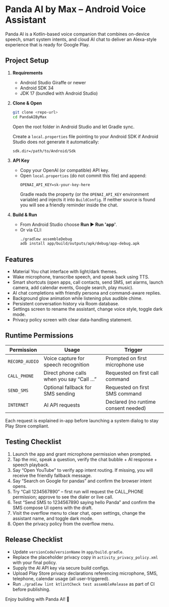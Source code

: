 # Panda AI by Max – Android Voice Assistant

Panda AI is a Kotlin-based voice companion that combines on-device speech, smart system intents, and cloud AI chat to deliver an Alexa-style experience that is ready for Google Play.

## Project Setup

1. **Requirements**
   - Android Studio Giraffe or newer
   - Android SDK 34
   - JDK 17 (bundled with Android Studio)

2. **Clone & Open**
   ```bash
   git clone <repo-url>
   cd PandaAIByMax
   ```
   Open the root folder in Android Studio and let Gradle sync.

   Create a `local.properties` file pointing to your Android SDK if Android Studio does not generate it automatically:
   ```properties
   sdk.dir=/path/to/Android/Sdk
   ```

3. **API Key**
   - Copy your OpenAI (or compatible) API key.
   - Open `local.properties` (do not commit this file) and append:
     ```properties
     OPENAI_API_KEY=sk-your-key-here
     ```
     Gradle reads the property (or the `OPENAI_API_KEY` environment variable) and injects it into `BuildConfig`. If neither source is found you will see a friendly reminder inside the chat.

4. **Build & Run**
   - From Android Studio choose **Run ▶ Run 'app'**.
   - Or via CLI:
     ```bash
     ./gradlew assembleDebug
     adb install app/build/outputs/apk/debug/app-debug.apk
     ```

## Features

- Material You chat interface with light/dark themes.
- Wake microphone, transcribe speech, and speak back using TTS.
- Smart shortcuts (open apps, call contacts, send SMS, set alarms, launch camera, add calendar events, Google search, play music).
- AI chat completions with friendly persona and command-aware replies.
- Background glow animation while listening plus audible chime.
- Persistent conversation history via Room database.
- Settings screen to rename the assistant, change voice style, toggle dark mode.
- Privacy policy screen with clear data-handling statement.

## Runtime Permissions

| Permission | Usage | Trigger |
|------------|-------|---------|
| `RECORD_AUDIO` | Voice capture for speech recognition | Prompted on first microphone use |
| `CALL_PHONE` | Direct phone calls when you say “Call …” | Requested on first call command |
| `SEND_SMS` | Optional fallback for SMS sending | Requested on first SMS command |
| `INTERNET` | AI API requests | Declared (no runtime consent needed) |

Each request is explained in-app before launching a system dialog to stay Play Store compliant.

## Testing Checklist

1. Launch the app and grant microphone permission when prompted.
2. Tap the mic, speak a question, verify the chat bubble + AI response + speech playback.
3. Say “Open YouTube” to verify app intent routing. If missing, you will receive the friendly fallback message.
4. Say “Search on Google for pandas” and confirm the browser intent opens.
5. Try “Call 1234567890” – first run will request the CALL_PHONE permission; approve to see the dialer or live call.
6. Test “Send SMS to 1234567890 saying hello Panda” and confirm the SMS compose UI opens with the draft.
7. Visit the overflow menu to clear chat, open settings, change the assistant name, and toggle dark mode.
8. Open the privacy policy from the overflow menu.

## Release Checklist

- Update `versionCode`/`versionName` in `app/build.gradle`.
- Replace the placeholder privacy copy in `activity_privacy_policy.xml` with your final policy.
- Supply the AI API key via secure build configs.
- Upload Play Store privacy declarations referencing microphone, SMS, telephone, calendar usage (all user-triggered).
- Run `./gradlew lint ktlintCheck test assembleRelease` as part of CI before publishing.

Enjoy building with Panda AI! 🐼
